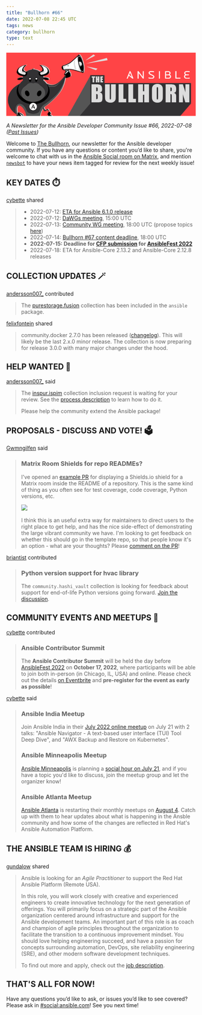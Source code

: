 ```yaml
---
title: "Bullhorn #66"
date: 2022-07-08 22:45 UTC
tags: news
category: bullhorn
type: text
---
```


![Ansible Bullhorn banner](/images/bullhorn-banner-mango.png)

*A Newsletter for the Ansible Developer Community*
*Issue #66, 2022-07-08 ([Past Issues](https://us19.campaign-archive.com/home/?u=56d874e027110e35dea0e03c1&id=d6635f5420))*

Welcome to [The Bullhorn](https://github.com/ansible/community/wiki/News#the-bullhorn), our newsletter for the Ansible developer community. If you have any questions or content you’d like to share, you're welcome to chat with us in the [Ansible Social room on Matrix](https://matrix.to/#/#social:ansible.com), and mention [`newsbot`](https://matrix.to/#/@newsbot:ansible.im) to have your news item tagged for review for the next weekly issue!

<!-- TEASER_END -->

## KEY DATES ⏱️

[cybette](https://matrix.to/#/@cybette:ansible.im) shared

> * 2022-07-12: [ETA for Ansible 6.1.0 release](https://docs.ansible.com/ansible/devel/roadmap/COLLECTIONS_6.html)
> * 2022-07-12: [DaWGs meeting](https://github.com/ansible/community/issues/643), 15:00 UTC
> * 2022-07-13: [Community WG meeting](https://github.com/ansible/community/issues/645), 18:00 UTC (propose topics [here](https://github.com/ansible-community/community-topics/issues))
> * 2022-07-14: [Bullhorn #67 content deadline](https://github.com/ansible/community/wiki/News#the-bullhorn), 18:00 UTC
> * **2022-07-15: Deadline for [CFP submission](https://reg.experiences.redhat.com/flow/redhat/rhaf22/cfp/login) for [AnsibleFest 2022](https://www.ansible.com/ansiblefest)**
> * 2022-07-18: ETA for Ansible-Core 2.13.2 and Ansible-Core 2.12.8 releases

## COLLECTION UPDATES 🪄

[andersson007_](https://matrix.to/#/@andersson007_:matrix.org) contributed

> The [purestorage.fusion](https://galaxy.ansible.com/purestorage/fusion) collection has been included in the `ansible` package.

[felixfontein](https://matrix.to/#/@felixfontein:libera.chat) shared

> community.docker 2.7.0 has been released ([changelog](https://github.com/ansible-collections/community.docker/blob/stable-2/CHANGELOG.rst#v2-7-0)). This will likely be the last 2.x.0 minor release. The collection is now preparing for release 3.0.0 with many major changes under the hood.

## HELP WANTED 🙏

[andersson007_](https://matrix.to/#/@andersson007_:matrix.org) said

> The [inspur.ispim](https://github.com/ansible-collections/ansible-inclusion/discussions/47) collection inclusion request is waiting for your review. See the [process description](https://github.com/ansible-collections/ansible-inclusion#review-process) to learn how to do it.
> 
> Please help the community extend the Ansible package!

## PROPOSALS - DISCUSS AND VOTE! 🗳️

[Gwmngilfen](https://matrix.to/#/@gwmngilfen:ansible.im) said

> ### Matrix Room Shields for repo READMEs?
> 
> I've opened an [example PR](https://github.com/ansible-community/community-topics/pull/114) for displaying a Shields.io shield for a Matrix room inside the README of a repository. This is the same kind of thing as you often see for test coverage, code coverage, Python versions, etc.
> 
> ![](https://i.imgur.com/vFQ7VB7.png)
> 
> I think this is an useful extra way for maintainers to direct users to the right place to get help, and has the nice side-effect of demonstrating the large vibrant community we have. I'm looking to get feedback on whether this should go in the template repo, so that people know it's an option - what are your thoughts? Please [comment on the PR](https://github.com/ansible-community/community-topics/pull/114)!

[briantist](https://matrix.to/#/@briantist:libera.chat) contributed

> ### Python version support for hvac library
> 
> The `community.hashi_vault` collection is looking for feedback about support for end-of-life Python versions going forward. [Join the discussion](https://github.com/ansible-collections/community.hashi_vault/discussions/277).

## COMMUNITY EVENTS AND MEETUPS 📅

[cybette](https://matrix.to/#/@cybette:ansible.im) contributed

> ### Ansible Contributor Summit
> 
> The **Ansible Contributor Summit** will be held the day before [AnsibleFest 2022](https://www.ansible.com/ansiblefest) on **October 17, 2022**, where participants will be able to join both in-person (in Chicago, IL, USA) and online. Please check out the details [on Eventbrite](https://ansiblecs202210.eventbrite.com/?aff=hackmd) and **pre-register for the event as early as possible**!

[cybette](https://matrix.to/#/@cybette:ansible.im) said

> ### Ansible India Meetup
> Join Ansible India in their [July 2022 online meetup](https://www.meetup.com/ansible-pune/events/287002963/) on July 21 with 2 talks: "Ansible Navigator - A text-based user interface (TUI) Tool Deep Dive", and "AWX Backup and Restore on Kubernetes".
> 
> ### Ansible Minneapolis Meetup
> 
> [Ansible Minneapolis](https://www.meetup.com/ansible-minneapolis/) is planning a [social hour on July 21](https://www.meetup.com/ansible-minneapolis/events/286654794/), and if you have a topic you'd like to discuss, join the meetup group and let the organizer know!
> 
> ### Ansible Atlanta Meetup
> 
> [Ansible Atlanta](https://www.meetup.com/ansible-atlanta/) is restarting their monthly meetups on [August 4](https://www.meetup.com/ansible-atlanta/events/286490353/). Catch up with them to hear updates about what is happening in the Ansble community and how some of the changes are reflected in Red Hat's Ansible Automation Platform.

## THE ANSIBLE TEAM IS HIRING 💰️

[gundalow](https://matrix.to/#/@gundalow:ansible.im) shared

> Ansible is looking for an *Agile Practitioner* to support the Red Hat Ansible Platform (Remote USA).
> 
> In this role, you will work closely with creative and experienced engineers to create innovative technology for the next generation of offerings. You will primarily focus on a strategic part of the Ansible organization centered around infrastructure and support for the Ansible development teams. An important part of this role is as coach and champion of agile principles throughout the organization to facilitate the transition to a continuous improvement mindset. You should love helping engineering succeed, and have a passion for concepts surrounding automation, DevOps, site reliability engineering (SRE), and other modern software development techniques.
> 
> To find out more and apply, check out the [job description](https://us-redhat.icims.com/jobs/95776/agile-practitioner---ansible-platform/job?hub=7).

## THAT'S ALL FOR NOW!

Have any questions you’d like to ask, or issues you’d like to see covered? Please ask in [#social:ansible.com](https://matrix.to/#/#social:ansible.com)! See you next time!
